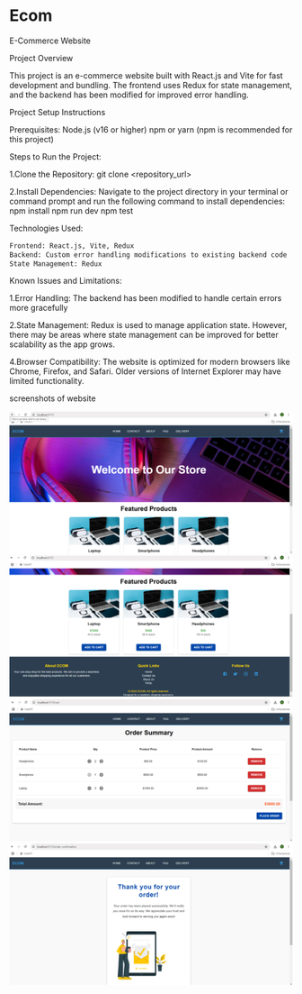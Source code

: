 # Ecom
E-Commerce Website

Project Overview

This project is an e-commerce website built with React.js and Vite for fast development and bundling. The frontend uses Redux for state management, and the backend has been modified for improved error handling.

Project Setup Instructions

Prerequisites:
    Node.js (v16 or higher)
    npm or yarn (npm is recommended for this project)

Steps to Run the Project:

1.Clone the Repository:
         git clone <repository_url>

2.Install Dependencies: Navigate to the project directory in your terminal or command prompt and run the following command to install dependencies:
         npm install
         npm run dev
         npm test



Technologies Used:

    Frontend: React.js, Vite, Redux
    Backend: Custom error handling modifications to existing backend code
    State Management: Redux


Known Issues and Limitations:

 1.Error Handling: The backend has been modified to handle certain errors more gracefully

 2.State Management: Redux is used to manage application state. However, there may be areas where state management can be improved for better scalability as the app grows.
 
 4.Browser Compatibility: The website is optimized for modern browsers like Chrome, Firefox, and Safari. Older versions of Internet Explorer may have limited functionality.

screenshots of website

 ![Home page](<Screenshot 2024-12-26 080505.png>)
 ![Home page 2](<Screenshot 2024-12-26 081227.png>)
 ![Cart page](<Screenshot 2024-12-26 080903.png>)
 ![oderconfirm page](<Screenshot 2024-12-26 080931.png>)
